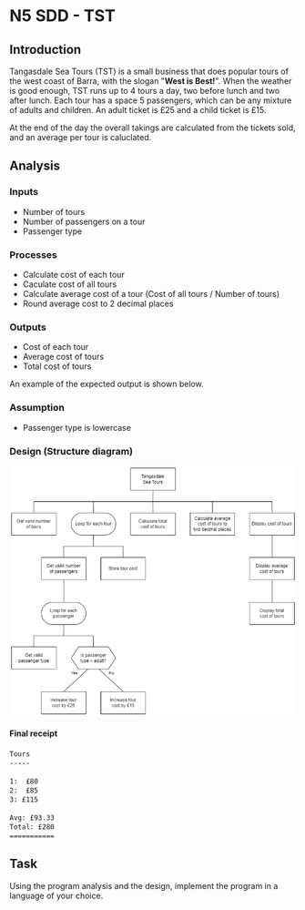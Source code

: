 # N5 SDD - TST


## Introduction

Tangasdale Sea Tours (TST) is a small business that does popular tours of the west coast of Barra, with the slogan "__West is Best!__".  When the weather is good enough, TST runs up to 4 tours a day, two before lunch and two after lunch.  Each tour has a space 5 passengers, which can be any mixture of adults and children.  An adult ticket is £25 and a child ticket is £15.

At the end of the day the overall takings are calculated from the tickets sold, and an average per tour is caluclated.

## Analysis

### Inputs

* Number of tours
* Number of passengers on a tour
* Passenger type


### Processes

* Calculate cost of each tour
* Caculate cost of all tours
* Calculate average cost of a tour (Cost of all tours / Number of tours)
* Round average cost to 2 decimal places


### Outputs

* Cost of each tour
* Average cost of tours
* Total cost of tours

An example of the expected output is shown below.

### Assumption

* Passenger type is lowercase


### Design (Structure diagram)

![Structure diagram](assets/sd.png)


#### Final receipt

```
Tours
-----

1:  £80
2:  £85
3: £115

Avg: £93.33
Total: £280
===========
```


## Task

Using the program analysis and the design, implement the program in a language of your choice.
